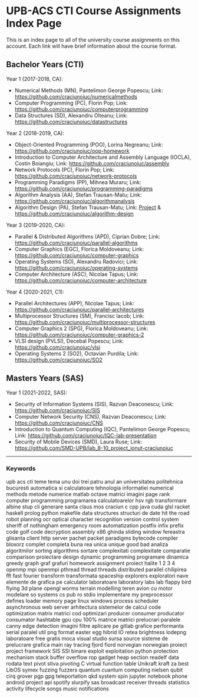 # UPB-ACS CTI Course Assignments Index Page
This is an index page to all of the university course assignments on this account. Each link will have brief information about the course format.

## Bachelor Years (CTI)

Year 1 (2017-2018, CA):
 * Numerical Methods (MN), Pantelimon George Popescu; Link: https://github.com/craciunoiuc/numericalmethods
 * Computer Programming (PC), Florin Pop; Link: https://github.com/craciunoiuc/computerprogramming
 * Data Structures (SD), Alexandru Olteanu; Link: https://github.com/craciunoiuc/datastructures

Year 2 (2018-2019, CA):
 * Object-Oriented Programming (POO), Lorina Negreanu; Link: https://github.com/craciunoiuc/oop-homework
 * Introduction to Computer Architecture and Assembly Language (IOCLA), Costin Boiangiu; Link: https://github.com/craciunoiuc/assembly
 * Network Protocols (PC), Florin Pop; Link: https://github.com/craciunoiuc/network-protocols
 * Programming Paradigms (PP), Mihnea Muraru; Link: https://github.com/craciunoiuc/programming-paradigms
 * Algorithm Analysis (AA), Stefan Trausan-Matu; Link: https://github.com/craciunoiuc/algorithmanalysis
 * Algorithm Design (PA), Stefan Trausan-Matu; Link: [Project](https://github.com/craciunoiuc/Halite-III) & https://github.com/craciunoiuc/algorithm-design

Year 3 (2019-2020, CA):
 * Parallel & Distributed Algorithms (APD), Ciprian Dobre; Link: https://github.com/craciunoiuc/parallel-algorithms
 * Computer Graphics (EGC), Florica Moldoveanu; Link: https://github.com/craciunoiuc/computer-graphics
 * Operating Systems (SO), Alexandru Radovici; Link: https://github.com/craciunoiuc/operating-systems
 * Computer Architecture (ASC), Nicolae Tapus; Link: https://github.com/craciunoiuc/computer-architecture

Year 4 (2020-2021, C1):
 * Parallel Architectures (APP), Nicolae Tapus; Link: https://github.com/craciunoiuc/parallel-architectures
 * Multiprocessor Structures (SM), Francisc Iacob; Link: https://github.com/craciunoiuc/multiprocessor-structures
 * Computer Graphics 2 (SPG), Florica Moldoveanu; Link: https://github.com/craciunoiuc/computer-graphics-2
 * VLSI design (PVLSI), Decebal Popescu; Link: https://github.com/craciunoiuc/vlsi
 * Operating Systems 2 (SO2), Octavian Purdila; Link: https://github.com/craciunoiuc/SO2

## Masters Years (SAS)

Year 1 (2021-2022, SAS):
 * Security of Information Systems (SIS), Razvan Deaconescu; Link: https://github.com/craciunoiuc/SIS
 * Computer Network Security (CNS), Razvan Deaconescu; Link: https://github.com/craciunoiuc/CNS
 * Introduction to Quantum Computing (IQC), Pantelimon George Popescu; Link: https://github.com/craciunoiuc/IQC-lab-presentation
 * Security of Mobile Devices (SMD), Laura Ruse; Link: https://github.com/SMD-UPB/lab_8-10_project_ionut-craciunoiuc

------------------------------------------------------------------------------------------------------------------------------------------------------------
### Keywords

upb acs cti teme tema unu doi trei patru anul an universitatea politehnica bucuresti automatica si calculatoare tehnologia informatiei numerical methods metode numerice matlab octave matrici imagini page rank computer programming programarea calculatoarelor hsv rgb transformare albine stup cli generare santa claus mos craciun c cpp java cuda glsl racket haskell prolog python makefile data structures structuri de date hit the road robot planning ocr optical character recognition version control system sheriff of nothingham emergency room automatization postfix infix prefix code golf code decryption assembly x86 ghinda sliding window fereastra glisanta client http server pachet packet paradigms bytecode compiler bloxorz complet completa buna rea unica unique good bad analiza algoritmilor sorting algorithms sortare complexitati complexitate comparatie comparison proiectare design dynamic programming programare dinamica greedy graph graf grafuri homework assignment proiect halite 1 2 3 4 openmp mpi openmpi pthread thread threads distributed parallel chilipirea fft fast fourier transform transformata spaceship explorers exploratori nave elemente de grafica pe calculator laboratoare laboratory labs lab flappy bird flying 3d plane opengl worms terrain modelling teren avion cu motor modelare so systems cs pub ro stdio implementare my preprocessor defines loader memory page linux windows process scheduler asynchronous web server arhitectura sistemelor de calcul code optimization matrix matrici cod optimizari producer consumer producator consumator hashtable gpu cpu 100% matrice matrici prelucrari paralele canny edge detection imagini filtre aplicare pe gitlab grafice performanta serial paralel util png format easter egg hibrid IO retea brightness lodepng laboratoare free gratis moca visual studio sursa source sisteme de prelucrare grafica main ray tracing fjord fiord norvegian norwegian proiect project framework SIS SSI binare exploit exploitation python protection mechanism stack buffer overflow rop gadget heap section readelf data rodata text pivot stiva pivoting C virtual function table Unikraft kraft za best LibOS symex fuzzing fuzzers quantum cuantum computing nielsen qubit cirq grover pgp gpg teleportation qkd system spin jupyter notebook phone android project api spotify slurpify sas broadcast receiver threads statistics activity lifecycle songs music notifications 
